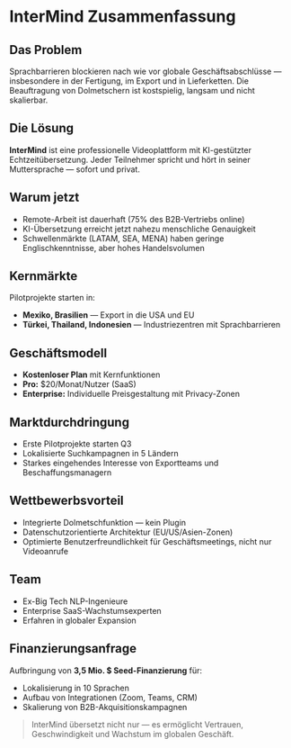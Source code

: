 # InterMind Zusammenfassung <Badge type="warning" text="draft" />

## Das Problem

Sprachbarrieren blockieren nach wie vor globale Geschäftsabschlüsse — insbesondere in der Fertigung, im Export und in Lieferketten. Die Beauftragung von Dolmetschern ist kostspielig, langsam und nicht skalierbar.

## Die Lösung

**InterMind** ist eine professionelle Videoplattform mit KI-gestützter Echtzeitübersetzung. Jeder Teilnehmer spricht und hört in seiner Muttersprache — sofort und privat.

## Warum jetzt

- Remote-Arbeit ist dauerhaft (75% des B2B-Vertriebs online)
- KI-Übersetzung erreicht jetzt nahezu menschliche Genauigkeit
- Schwellenmärkte (LATAM, SEA, MENA) haben geringe Englischkenntnisse, aber hohes Handelsvolumen

## Kernmärkte

Pilotprojekte starten in:

- **Mexiko, Brasilien** — Export in die USA und EU
- **Türkei, Thailand, Indonesien** — Industriezentren mit Sprachbarrieren

## Geschäftsmodell

- **Kostenloser Plan** mit Kernfunktionen
- **Pro:** \$20/Monat/Nutzer (SaaS)
- **Enterprise:** Individuelle Preisgestaltung mit Privacy-Zonen

## Marktdurchdringung

- Erste Pilotprojekte starten Q3
- Lokalisierte Suchkampagnen in 5 Ländern
- Starkes eingehendes Interesse von Exportteams und Beschaffungsmanagern

## Wettbewerbsvorteil

- Integrierte Dolmetschfunktion — kein Plugin
- Datenschutzorientierte Architektur (EU/US/Asien-Zonen)
- Optimierte Benutzerfreundlichkeit für Geschäftsmeetings, nicht nur Videoanrufe

## Team

- Ex-Big Tech NLP-Ingenieure
- Enterprise SaaS-Wachstumsexperten
- Erfahren in globaler Expansion

## Finanzierungsanfrage

Aufbringung von **3,5 Mio. $ Seed-Finanzierung** für:

- Lokalisierung in 10 Sprachen
- Aufbau von Integrationen (Zoom, Teams, CRM)
- Skalierung von B2B-Akquisitionskampagnen

> InterMind übersetzt nicht nur — es ermöglicht Vertrauen, Geschwindigkeit und Wachstum im globalen Geschäft.